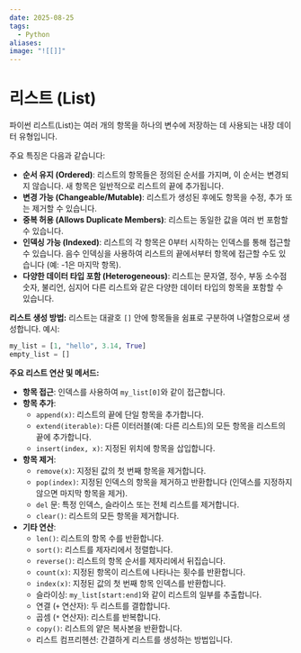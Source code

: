 ```yaml
---
date: 2025-08-25
tags:
  - Python
aliases:
image: "![[]]"
---
```


# 리스트 (List)

파이썬 리스트(List)는 여러 개의 항목을 하나의 변수에 저장하는 데 사용되는 내장 데이터 유형입니다.

주요 특징은 다음과 같습니다:
*   **순서 유지 (Ordered)**: 리스트의 항목들은 정의된 순서를 가지며, 이 순서는 변경되지 않습니다. 새 항목은 일반적으로 리스트의 끝에 추가됩니다.
*   **변경 가능 (Changeable/Mutable)**: 리스트가 생성된 후에도 항목을 수정, 추가 또는 제거할 수 있습니다.
*   **중복 허용 (Allows Duplicate Members)**: 리스트는 동일한 값을 여러 번 포함할 수 있습니다.
*   **인덱싱 가능 (Indexed)**: 리스트의 각 항목은 0부터 시작하는 인덱스를 통해 접근할 수 있습니다. 음수 인덱싱을 사용하여 리스트의 끝에서부터 항목에 접근할 수도 있습니다 (예: -1은 마지막 항목).
*   **다양한 데이터 타입 포함 (Heterogeneous)**: 리스트는 문자열, 정수, 부동 소수점 숫자, 불리언, 심지어 다른 리스트와 같은 다양한 데이터 타입의 항목을 포함할 수 있습니다.

**리스트 생성 방법:**
리스트는 대괄호 `[]` 안에 항목들을 쉼표로 구분하여 나열함으로써 생성합니다.
예시:
```python
my_list = [1, "hello", 3.14, True]
empty_list = []
```

**주요 리스트 연산 및 메서드:**
*   **항목 접근**: 인덱스를 사용하여 `my_list[0]`와 같이 접근합니다.
*   **항목 추가**:
    *   `append(x)`: 리스트의 끝에 단일 항목을 추가합니다.
    *   `extend(iterable)`: 다른 이터러블(예: 다른 리스트)의 모든 항목을 리스트의 끝에 추가합니다.
    *   `insert(index, x)`: 지정된 위치에 항목을 삽입합니다.
*   **항목 제거**:
    *   `remove(x)`: 지정된 값의 첫 번째 항목을 제거합니다.
    *   `pop(index)`: 지정된 인덱스의 항목을 제거하고 반환합니다 (인덱스를 지정하지 않으면 마지막 항목을 제거).
    *   `del` 문: 특정 인덱스, 슬라이스 또는 전체 리스트를 제거합니다.
    *   `clear()`: 리스트의 모든 항목을 제거합니다.
*   **기타 연산**:
    *   `len()`: 리스트의 항목 수를 반환합니다.
    *   `sort()`: 리스트를 제자리에서 정렬합니다.
    *   `reverse()`: 리스트의 항목 순서를 제자리에서 뒤집습니다.
    *   `count(x)`: 지정된 항목이 리스트에 나타나는 횟수를 반환합니다.
    *   `index(x)`: 지정된 값의 첫 번째 항목 인덱스를 반환합니다.
    *   슬라이싱: `my_list[start:end]`와 같이 리스트의 일부를 추출합니다.
    *   연결 (`+` 연산자): 두 리스트를 결합합니다.
    *   곱셈 (`*` 연산자): 리스트를 반복합니다.
    *   `copy()`: 리스트의 얕은 복사본을 반환합니다.
    *   리스트 컴프리헨션: 간결하게 리스트를 생성하는 방법입니다.